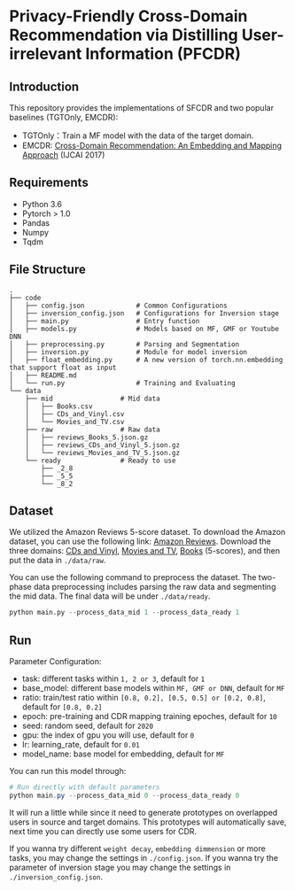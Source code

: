 # Privacy-Friendly Cross-Domain Recommendation via Distilling User-irrelevant Information (PFCDR)

## Introduction
This repository provides the implementations of SFCDR and two popular baselines (TGTOnly, EMCDR):
* TGTOnly：Train a MF model with the data of the target domain.
* EMCDR: [Cross-Domain Recommendation: An Embedding and Mapping Approach](https://www.ijcai.org/Proceedings/2017/0343.pdf) (IJCAI 2017)



## Requirements

- Python 3.6
- Pytorch > 1.0
- Pandas
- Numpy
- Tqdm

## File Structure

```
.
├── code
│   ├── config.json             # Common Configurations
│   ├── inversion_config.json   # Configurations for Inversion stage
│   ├── main.py                 # Entry function
│   ├── models.py               # Models based on MF, GMF or Youtube DNN
│   ├── preprocessing.py        # Parsing and Segmentation
│   ├── inversion.py            # Module for model inversion
│   ├── float_embedding.py      # A new version of torch.nn.embedding that support float as input
│   ├── README.md
│   └── run.py                  # Training and Evaluating 
└── data
    ├── mid                 # Mid data
    │   ├── Books.csv
    │   ├── CDs_and_Vinyl.csv
    │   └── Movies_and_TV.csv
    ├── raw                 # Raw data
    │   ├── reviews_Books_5.json.gz
    │   ├── reviews_CDs_and_Vinyl_5.json.gz
    │   └── reviews_Movies_and_TV_5.json.gz
    └── ready               # Ready to use
        ├── _2_8
        ├── _5_5
        └── _8_2
```

## Dataset

We utilized the Amazon Reviews 5-score dataset. 
To download the Amazon dataset, you can use the following link: [Amazon Reviews](http://jmcauley.ucsd.edu/data/amazon/links.html).
Download the three domains: [CDs and Vinyl](http://snap.stanford.edu/data/amazon/productGraph/categoryFiles/reviews_CDs_and_Vinyl_5.json.gz), [Movies and TV](http://snap.stanford.edu/data/amazon/productGraph/categoryFiles/reviews_Movies_and_TV_5.json.gz), [Books](http://snap.stanford.edu/data/amazon/productGraph/categoryFiles/reviews_Books_5.json.gz) (5-scores), and then put the data in `./data/raw`.

You can use the following command to preprocess the dataset. 
The two-phase data preprocessing includes parsing the raw data and segmenting the mid data. 
The final data will be under `./data/ready`.

```python
python main.py --process_data_mid 1 --process_data_ready 1
```

## Run

Parameter Configuration:

- task: different tasks within `1, 2 or 3`, default for `1`
- base_model: different base models within `MF, GMF or DNN`, default for `MF`
- ratio: train/test ratio within `[0.8, 0.2], [0.5, 0.5] or [0.2, 0.8]`, default for `[0.8, 0.2]`
- epoch: pre-training and CDR mapping training epoches, default for `10`
- seed: random seed, default for `2020`
- gpu: the index of gpu you will use, default for `0`
- lr: learning_rate, default for `0.01`
- model_name: base model for embedding, default for `MF`

You can run this model through:

```powershell
# Run directly with default parameters 
python main.py --process_data_mid 0 --process_data_ready 0

```
It will run a little while since it need to generate prototypes on overlapped users in source and target domains. This 
prototypes will automatically save, next time you can directly use some users for CDR.

If you wanna try different `weight decay`, `embedding dimmension` or more tasks, you may change 
the settings in `./config.json`. If you wanna try the parameter of inversion stage you may change 
the settings in `./inversion_config.json`.
